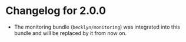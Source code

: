 Changelog for 2.0.0
===================

*   The monitoring bundle (`becklyn/monitoring`) was integrated into this bundle and will be replaced by it from now on.
